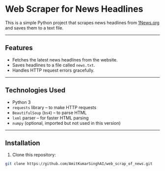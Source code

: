 # Web Scraper for News Headlines

This is a simple Python project that scrapes news headlines from [1News.org](https://1news.org) and saves them to a text file.

---

## Features

- Fetches the latest news headlines from the website.
- Saves headlines to a file called `news.txt`.
- Handles HTTP request errors gracefully.

---

## Technologies Used

- Python 3
- `requests` library – to make HTTP requests
- `BeautifulSoup` (`bs4`) – to parse HTML
- `lxml` parser – for faster HTML parsing
- `numpy` (optional, imported but not used in this version)

---

## Installation

1. Clone this repository:
```bash
git clone https://github.com/AmitKumarSinghAI/web_scrap_of_news.git
